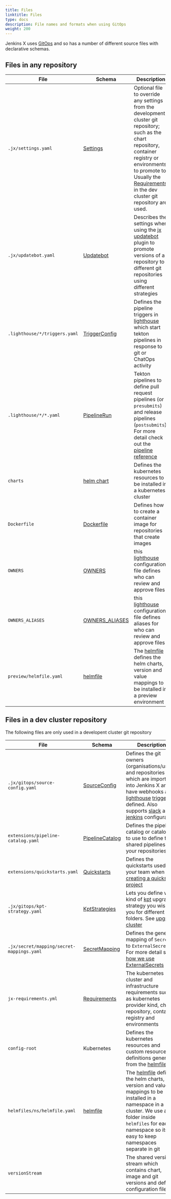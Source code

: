 ```yaml
---
title: Files
linktitle: Files
type: docs
description: File names and formats when using GitOps
weight: 200
---
```


Jenkins X uses [GitOps](/v3/devops/gitops/) and so has a number of different source files with declarative schemas. 
                     
## Files in any repository

| File | Schema | Description |
| --- | ---| --- |
| `.jx/settings.yaml` | [Settings](https://github.com/jenkins-x/jx-api/blob/master/docs/config.md#settings) | Optional file to override any settings from the development cluster git repository; such as the chart repository, container registry or environments to promote to. Usually the [Requirements](https://github.com/jenkins-x/jx-api/blob/master/docs/config.md#requirements) in the dev cluster git repository are used. |
| `.jx/updatebot.yaml` | [Updatebot](https://github.com/jenkins-x-plugins/jx-updatebot/blob/master/docs/config.md#updatebot.jenkins-x.io/v1alpha1.UpdateConfig) | Describes the settings when using the [jx updatebot](https://github.com/jenkins-x-plugins/jx-updatebot) plugin to promote versions of a repository to different git repositories using different strategies |
| `.lighthouse/*/triggers.yaml` | [TriggerConfig](/v3/develop/reference/pipelines/#lighthouse) | Defines the pipeline triggers in [lighthouse](https://github.com/jenkins-x/lighthouse) which start tekton pipelines in response to git or ChatOps activity |
| `.lighthouse/*/*.yaml`  | [PipelineRun](https://tekton.dev/docs/pipelines/pipelineruns/#configuring-a-pipelinerun) | Tekton pipelines to define pull request pipelines (or `presubmits`) and release pipelines (`postsubmits`). For more detail check out the [pipeline reference](/v3/develop/pipelines/reference) |
| `charts` | [helm chart](https://helm.sh/) | Defines the kubernetes resources to be installed in a kubernetes cluster |
| `Dockerfile` | [Dockerfile](https://docs.docker.com/engine/reference/builder/) | Defines how to create a container image for repositories that create images |
| `OWNERS` | [OWNERS](https://github.com/jenkins-x/lighthouse/tree/master/pkg/plugins/approve/approvers#overview) | this [lighthouse](https://github.com/jenkins-x/lighthouse) configuration file defines who can review and approve files |
| `OWNERS_ALIASES` | [OWNERS_ALIASES](https://github.com/jenkins-x/lighthouse/tree/master/pkg/plugins/approve/approvers#overview) | this [lighthouse](https://github.com/jenkins-x/lighthouse) configuration file defines aliases for who can review and approve files |
| `preview/helmfile.yaml` | [helmfile](https://github.com/roboll/helmfile#configuration) | The [helmfile](https://github.com/roboll/helmfile) defines the helm charts, version and value mappings to be installed in a preview environment |


## Files in a dev cluster repository

The following files are only used in a developent cluster git repository


| File | Schema | Description |
| --- | ---| --- |
| `.jx/gitops/source-config.yaml` | [SourceConfig](https://github.com/jenkins-x/jx-gitops/blob/master/docs/config.md#gitops.jenkins-x.io/v1alpha1.SourceConfig)| Defines the git owners (organisations/users) and repositories which are imported into Jenkins X and so have webhooks and [lighthouse](https://github.com/jenkins-x/lighthouse) [triggers](/v3/develop/reference/pipelines/#lighthouse) defined. Also supports [slack](/v3/develop/ui/slack/) and [jenkins](/v3/develop/create-project/jenkinsfile/) configuration  |
| `extensions/pipeline-catalog.yaml` | [PipelineCatalog](https://github.com/jenkins-x/jx-gitops/blob/master/docs/config.md#gitops.jenkins-x.io/v1alpha1.PipelineCatalog) | Defines the pipeline catalog or catalogs to use to define the shared pipelines for your repositories |
| `extensions/quickstarts.yaml` | [Quickstarts](https://github.com/jenkins-x/jx-gitops/blob/master/docs/config.md#gitops.jenkins-x.io/v1alpha1.Quickstarts) | Defines the quickstarts used by your team when [creating a quickstart project](/v3/develop/create-project/) |
| `.jx/gitops/kpt-strategy.yaml` | [KptStrategies](https://github.com/jenkins-x/jx-gitops/blob/master/docs/config.md#gitops.jenkins-x.io/v1alpha1.KptStrategies) | Lets you define what kind of [kpt](https://googlecontainertools.github.io/kpt/) upgrade strategy you wish to you for different folders. See [upgrade cluster](/v3/admin/setup/upgrades/cluster/) |
| `.jx/secret/mapping/secret-mappings.yaml` | [SecretMapping](https://github.com/jenkins-x/jx-gitops/blob/master/docs/config.md#gitops.jenkins-x.io/v1alpha1.SecretMapping) | Defines the generic mapping of `Secrets` to `ExternalSecrets`. For more detail see [how we use ExternalSecrets](/v3/admin/setup/secrets/) |
| `jx-requirements.yml` | [Requirements](https://github.com/jenkins-x/jx-api/blob/master/docs/config.md#requirements) | The kubernetes cluster and infrastructure requirements such as kubernetes provider kind, chart repository, container registry and environments |
| `config-root` | Kubernetes | Defines the kubernetes resources and custom resource definitions generated from the [helmfile](https://github.com/roboll/helmfile#configuration) | The [helmfile](https://github.com/roboll/helmfile) files. 
| `helmfiles/ns/helmfile.yaml` | [helmfile](https://github.com/roboll/helmfile#configuration) | The [helmfile](https://github.com/roboll/helmfile) defines the helm charts, version and value mappings to be installed in a namespace in a cluster. We use a folder inside `helmfiles` for each namespace so its easy to keep namespaces separate in git |
| `versionStream` | | The shared version stream which contains chart, image and git versions and default configuration files |

